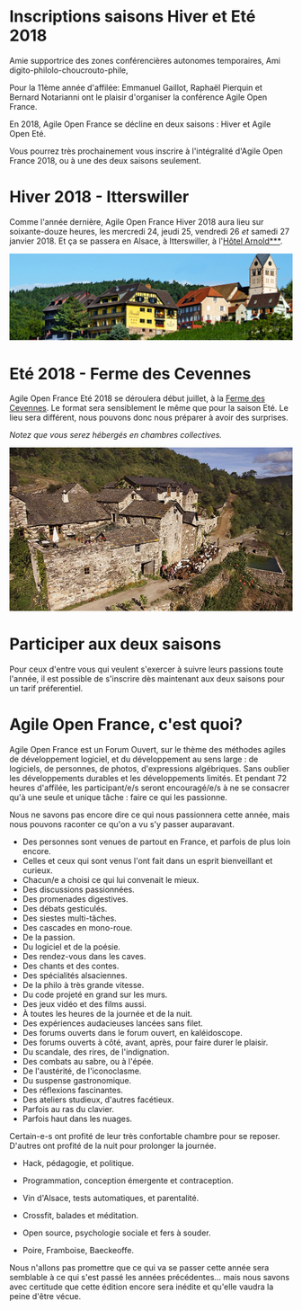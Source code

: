 # Inscriptions saisons Hiver et Eté 2018

Amie supportrice des zones conférencières autonomes temporaires,
Ami digito-philolo-choucrouto-phile,

Pour la 11ème année d'affilée: Emmanuel Gaillot, Raphaël Pierquin et Bernard Notarianni ont le plaisir d'organiser la conférence Agile Open France.

En 2018, Agile Open France se décline en deux saisons : Hiver et Agile Open Eté.

Vous pourrez très prochainement vous inscrire à l'intégralité d'Agile Open France 2018, ou à une des deux saisons seulement.

# Hiver 2018 - Itterswiller

Comme l'année dernière, Agile Open France Hiver 2018 aura lieu sur soixante-douze heures, les mercredi 24, jeudi 25, vendredi 26 *et* samedi 27 janvier 2018. Et ça se passera en Alsace, à Itterswiller, à l'[Hôtel Arnold***](https://www.hotel-arnold.com/).

![Hotel Arnold](img/arnold.jpg)

# Eté 2018 - Ferme des Cevennes

Agile Open France Eté 2018 se déroulera début juillet, à la [Ferme des Cevennes](http://www.lafermedescevennes.com/).
Le format sera sensiblement le même que pour la saison Eté. Le lieu sera différent, nous pouvons donc nous préparer à avoir des surprises.

_Notez que vous serez hébergés en chambres collectives._

![Ferme des Cevennes](img/cevennes.jpg)

# Participer aux deux saisons

Pour ceux d'entre vous qui veulent s'exercer à suivre leurs passions toute l'année, il est possible
de s'inscrire dès maintenant aux deux saisons pour un tarif préferentiel.

# Agile Open France, c'est quoi?

Agile Open France est un Forum Ouvert, sur le thème des méthodes agiles
de développement logiciel, et du développement au sens large : de
logiciels, de personnes, de photos, d'expressions algébriques. Sans
oublier les développements durables et les développements limités. Et
pendant 72 heures d'affilée, les participant/e/s seront encouragé/e/s à
ne se consacrer qu'à une seule et unique tâche : faire ce qui les passionne.

Nous ne savons pas encore dire ce qui nous passionnera cette année, mais
nous pouvons raconter ce qu'on a vu s'y passer auparavant.

- Des personnes sont venues de partout en France, et parfois de plus loin encore.
- Celles et ceux qui sont venus l'ont fait dans un esprit bienveillant et curieux.
- Chacun/e a choisi ce qui lui convenait le mieux.
- Des discussions passionnées.
- Des promenades digestives.
- Des débats gesticulés.
- Des siestes multi-tâches.
- Des cascades en mono-roue.
- De la passion.
- Du logiciel et de la poésie.
- Des rendez-vous dans les caves.
- Des chants et des contes.
- Des spécialités alsaciennes.
- De la philo à très grande vitesse.
- Du code projeté en grand sur les murs.
- Des jeux vidéo et des films aussi.
- À toutes les heures de la journée et de la nuit.
- Des expériences audacieuses lancées sans filet.
- Des forums ouverts dans le forum ouvert, en kaléidoscope.
- Des forums ouverts à côté, avant, après, pour faire durer le plaisir.
- Du scandale, des rires, de l'indignation.
- Des combats au sabre, ou à l'épée.
- De l'austérité, de l'iconoclasme.
- Du suspense gastronomique.
- Des réflexions fascinantes.
- Des ateliers studieux, d'autres facétieux.
- Parfois au ras du clavier.
- Parfois haut dans les nuages.

Certain-e-s ont profité de leur très confortable chambre pour se reposer.
D'autres ont profité de la nuit pour prolonger la journée.

- Hack, pédagogie, et politique.
- Programmation, conception émergente et contraception.
- Vin d'Alsace, tests automatiques, et parentalité.
- Crossfit, balades et méditation.
- Open source, psychologie sociale et fers à souder.

- Poire, Framboise, Baeckeoffe.

Nous n'allons pas promettre que ce qui va se passer cette année sera
semblable à ce qui s'est passé les années précédentes... mais nous
savons avec certitude que cette édition encore sera inédite et qu'elle
vaudra la peine d'être vécue.


